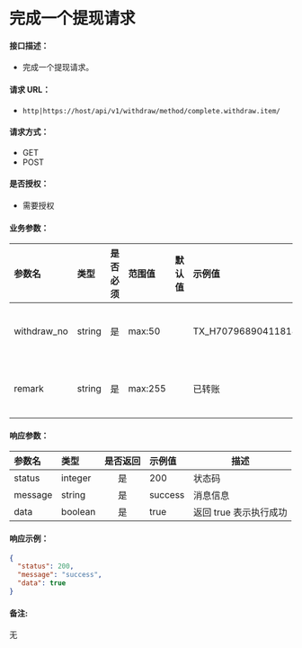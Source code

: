 # 完成一个提现请求

#### 接口描述：
- 完成一个提现请求。

#### 请求 URL：
- `http|https://host/api/v1/withdraw/method/complete.withdraw.item/`

#### 请求方式：
- GET
- POST

#### 是否授权：
- 需要授权

#### 业务参数：
|参数名|类型|是否必须|范围值|默认值|示例值|描述|
|:----|:---|:---:|:-----|:-----|:-----|-----|
|withdraw_no |string |是 |max:50 | |TX_H7079689041181850001 |提现单号 |
|remark |string |是 |max:255 | |已转账 |提现备注 |

#### 响应参数：
|参数名|类型|是否返回|示例值|描述|
|:-----|:-----|:---:|:-----|-----|
|status |integer |是 |200 |状态码 |
|message |string |是 |success |消息信息 |
|data |boolean |是 |true |返回 true 表示执行成功 |

#### 响应示例：
```json
{
  "status": 200,
  "message": "success",
  "data": true
}
```

#### 备注:
无